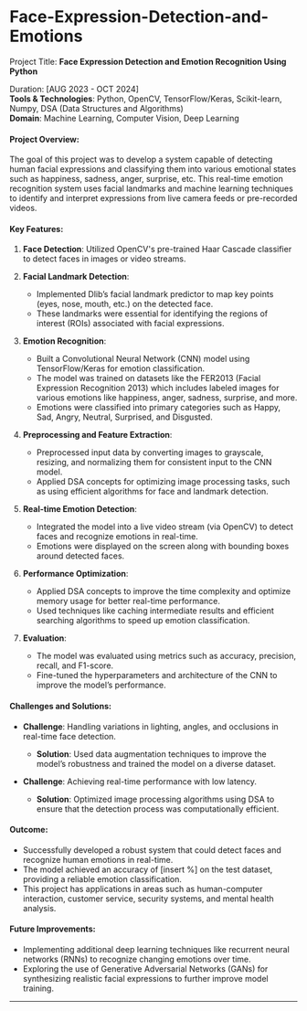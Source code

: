# Face-Expression-Detection-and-Emotions

 Project Title: **Face Expression Detection and Emotion Recognition Using Python**

Duration: [AUG 2023 - OCT 2024]  
**Tools & Technologies**: Python, OpenCV, TensorFlow/Keras, Scikit-learn, Numpy, DSA (Data Structures and Algorithms)  
**Domain**: Machine Learning, Computer Vision, Deep Learning

#### Project Overview:
The goal of this project was to develop a system capable of detecting human facial expressions and classifying them into various emotional states such as happiness, sadness, anger, surprise, etc. This real-time emotion recognition system uses facial landmarks and machine learning techniques to identify and interpret expressions from live camera feeds or pre-recorded videos.

#### Key Features:
1. **Face Detection**: 
   Utilized OpenCV's pre-trained Haar Cascade classifier to detect faces in images or video streams.
   
2. **Facial Landmark Detection**:
   - Implemented Dlib’s facial landmark predictor to map key points (eyes, nose, mouth, etc.) on the detected face.
   - These landmarks were essential for identifying the regions of interest (ROIs) associated with facial expressions.

3. **Emotion Recognition**:
   - Built a Convolutional Neural Network (CNN) model using TensorFlow/Keras for emotion classification.
   - The model was trained on datasets like the FER2013 (Facial Expression Recognition 2013) which includes labeled images for various emotions like happiness, anger, sadness, surprise, and more.
   - Emotions were classified into primary categories such as Happy, Sad, Angry, Neutral, Surprised, and Disgusted.

4. **Preprocessing and Feature Extraction**:
   - Preprocessed input data by converting images to grayscale, resizing, and normalizing them for consistent input to the CNN model.
   - Applied DSA concepts for optimizing image processing tasks, such as using efficient algorithms for face and landmark detection.

5. **Real-time Emotion Detection**:
   - Integrated the model into a live video stream (via OpenCV) to detect faces and recognize emotions in real-time.
   - Emotions were displayed on the screen along with bounding boxes around detected faces.

6. **Performance Optimization**:
   - Applied DSA concepts to improve the time complexity and optimize memory usage for better real-time performance.
   - Used techniques like caching intermediate results and efficient searching algorithms to speed up emotion classification.

7. **Evaluation**:
   - The model was evaluated using metrics such as accuracy, precision, recall, and F1-score.
   - Fine-tuned the hyperparameters and architecture of the CNN to improve the model’s performance.
   
#### Challenges and Solutions:
- **Challenge**: Handling variations in lighting, angles, and occlusions in real-time face detection.
  - **Solution**: Used data augmentation techniques to improve the model’s robustness and trained the model on a diverse dataset.
  
- **Challenge**: Achieving real-time performance with low latency.
  - **Solution**: Optimized image processing algorithms using DSA to ensure that the detection process was computationally efficient.

#### Outcome:
- Successfully developed a robust system that could detect faces and recognize human emotions in real-time.
- The model achieved an accuracy of [insert %] on the test dataset, providing a reliable emotion classification.
- This project has applications in areas such as human-computer interaction, customer service, security systems, and mental health analysis.

#### Future Improvements:
- Implementing additional deep learning techniques like recurrent neural networks (RNNs) to recognize changing emotions over time.
- Exploring the use of Generative Adversarial Networks (GANs) for synthesizing realistic facial expressions to further improve model training.

---

